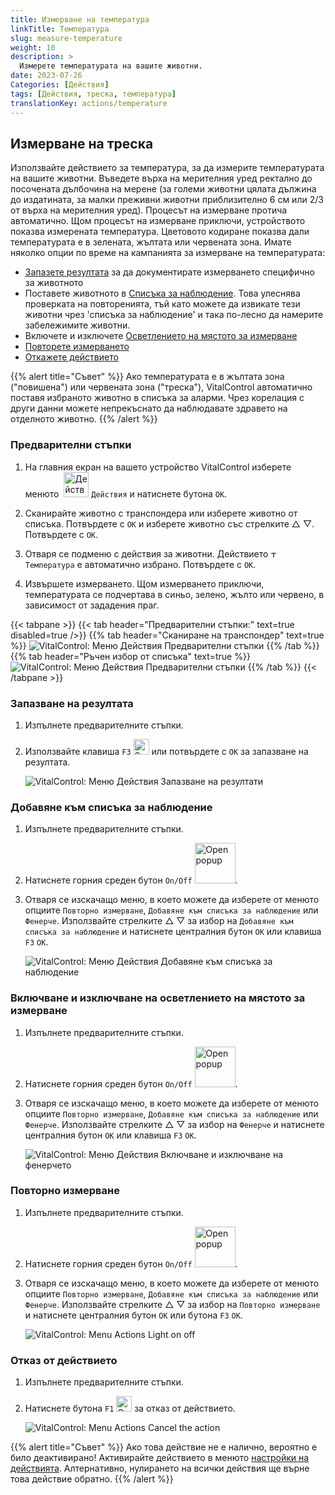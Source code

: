 ```yaml
---
title: Измерване на температура
linkTitle: Температура
slug: measure-temperature
weight: 10
description: >
  Измерете температурата на вашите животни.
date: 2023-07-26
Categories: [Действия]
tags: [Действия, треска, температура]
translationKey: actions/temperature
---
```


## Измерване на треска

Използвайте действието за температура, за да измерите температурата на вашите животни. Въведете върха на мерителния уред ректално до посочената дълбочина на мерене (за големи животни цялата дължина до издатината, за малки преживни животни приблизително 6 см или 2/3 от върха на мерителния уред). Процесът на измерване протича автоматично. Щом процесът на измерване приключи, устройството показва измерената температура. Цветовото кодиране показва дали температурата е в зелената, жълтата или червената зона. Имате няколко опции по време на кампанията за измерване на температурата:

- [Запазете резултата](#save-result) за да документирате измерването специфично за животното
- Поставете животното в [Списъка за наблюдение](#put-on-the-watch-list). Това улеснява проверката на повторенията, тъй като можете да извикате тези животни чрез 'списъка за наблюдение' и така по-лесно да намерите забележимите животни.
- Включете и изключете [Осветлението на мястото за измерване](#lighting-of-the-measurement-location-on-and-off)
- [Повторете измерването](#repeat-the-measurement)
- [Откажете действието](#cancel-the-action)

{{% alert title="Съвет" %}}
Ако температурата е в жълтата зона ("повишена") или червената зона ("треска"), VitalControl автоматично поставя избраното животно в списъка за аларми. Чрез корелация с други данни можете непрекъснато да наблюдавате здравето на отделното животно.
{{% /alert %}}

### Предварителни стъпки

1. На главния екран на вашето устройство VitalControl изберете менюто &nbsp;<img src="/icons/actions.svg" width="40" align="bottom" alt="Действия" /> `Действия` и натиснете бутона `OK`.

2. Сканирайте животно с транспондера или изберете животно от списъка. Потвърдете с `OK` и изберете животно със стрелките △ ▽. Потвърдете с `OK`.

3. Отваря се подменю с действия за животни. Действието <img src="/icons/actions/temperature.svg" width="10" align="bottom" alt="Температура" /> `Температура` е автоматично избрано. Потвърдете с `OK`.

4. Извършете измерването. Щом измерването приключи, температурата се подчертава в синьо, зелено, жълто или червено, в зависимост от зададения праг.

{{< tabpane >}}
{{< tab header="Предварителни стъпки:" text=true disabled=true />}}
{{% tab header="Сканиране на транспондер" text=true %}}
![VitalControl: Меню Действия Предварителни стъпки](../images/firststeps-scan.png "Предварителни стъпки")
{{% /tab %}}
{{% tab header="Ръчен избор от списъка" text=true %}}
![VitalControl: Меню Действия Предварителни стъпки](../images/firststeps.png "Предварителни стъпки")
{{% /tab %}}
{{< /tabpane >}}

### Запазване на резултата

1. Изпълнете предварителните стъпки.

2. Използвайте клавиша `F3` <img src="/icons/footer/save.svg" width="25" align="bottom" alt="Save" /> или потвърдете с `OK` за запазване на резултата.

    ![VitalControl: Меню Действия Запазване на резултати](../images/saveresults.png "Запазване на резултати")

### Добавяне към списъка за наблюдение

1. Изпълнете предварителните стъпки.

2. Натиснете горния среден бутон `On/Off` <img src="/icons/footer/repeat_add_to_watch.svg" width="65" align="bottom" alt="Open popup" />.

3. Отваря се изскачащо меню, в което можете да изберете от менюто опциите `Повторно измерване`, `Добавяне към списъка за наблюдение` или `Фенерче`. Използвайте стрелките △ ▽ за избор на `Добавяне към списъка за наблюдение` и натиснете централния бутон `OK` или клавиша `F3` `OK`.

    ![VitalControl: Меню Действия Добавяне към списъка за наблюдение](../images/watchlist.png "Добавяне към списъка за наблюдение")

### Включване и изключване на осветлението на мястото за измерване

1. Изпълнете предварителните стъпки.

2. Натиснете горния среден бутон `On/Off` <img src="/icons/footer/repeat_add_to_watch.svg" width="65" align="bottom" alt="Open popup" />.

3. Отваря се изскачащо меню, в което можете да изберете от менюто опциите `Повторно измерване`, `Добавяне към списъка за наблюдение` или `Фенерче`. Използвайте стрелките △ ▽ за избор на `Фенерче` и натиснете централния бутон `OK` или клавиша `F3` `OK`.

    ![VitalControl: Меню Действия Включване и изключване на фенерчето](../images/light.png "Фенерче включване и изключване")

### Повторно измерване

1. Изпълнете предварителните стъпки.

2. Натиснете горния среден бутон `On/Off` <img src="/icons/footer/repeat_add_to_watch.svg" width="65" align="bottom" alt="Open popup" />.

3. Отваря се изскачащо меню, в което можете да изберете от менюто опциите `Повторно измерване`, `Добавяне към списъка за наблюдение` или `Фенерче`. Използвайте стрелките △ ▽ за избор на `Повторно измерване` и натиснете централния бутон `OK` или бутона `F3` `OK`.

    ![VitalControl: Menu Actions Light on off](../images/repeat.png "Light on off")

### Отказ от действието

1. Изпълнете предварителните стъпки.

2. Натиснете бутона `F1` <img src="/icons/footer/cancel.svg" width="25" align="bottom" alt="Cancel" /> за отказ от действието.

    ![VitalControl: Menu Actions Cancel the action](../images/saveresults.png "Cancel the action")

{{% alert title="Съвет" %}}
Ако това действие не е налично, вероятно е било деактивирано! Активирайте действието в менюто [настройки на действията](../settings/). Алтернативно, нулирането на всички действия ще върне това действие обратно.
{{% /alert %}}
